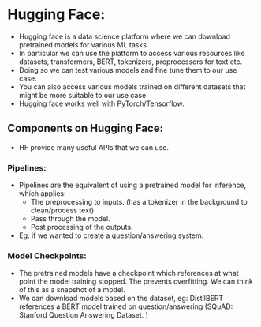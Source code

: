 # Hugging Face: 

- Hugging face is a data science platform where we can download pretrained models for various ML tasks.
- In particular we can use the platform to access various resources like datasets, transformers, BERT, tokenizers, preprocessors for text etc. 
- Doing so we can test various models and fine tune them to our use case. 
- You can also access various models trained on different datasets that might be more suitable to our use case. 
- Hugging face works well with PyTorch/Tensorflow.


## Components on Hugging Face:
- HF provide many useful APIs that we can use. 

### Pipelines:
- Pipelines are the equivalent of using a pretrained model for inference, which applies:
    - The preprocessing to inputs. (has a tokenizer in the background to clean/process text)
    - Pass through the model.
    - Post processing of the outputs. 
- Eg: if we wanted to create a question/answering system. 

### Model Checkpoints:
- The pretrained models have a checkpoint which references at what point the model training stopped. The prevents overfitting. We can think of this as a snapshot of a model. 
- We can download models based on the dataset, eg: DistilBERT references a BERT model trained on question/answering (SQuAD: Stanford Question Answering Dataset. )